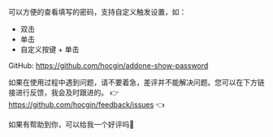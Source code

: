 可以方便的查看填写的密码，支持自定义触发设置，如：
- 双击
- 单击
- 自定义按键 + 单击

GitHub: https://github.com/hocgin/addone-show-password

如果在使用过程中遇到问题，请不要着急，差评并不能解决问题。您可以在下方链接进行反馈，我会及时跟进的。
👉 https://github.com/hocgin/feedback/issues 👈

如果有帮助到你，可以给我一个好评吗🌹
